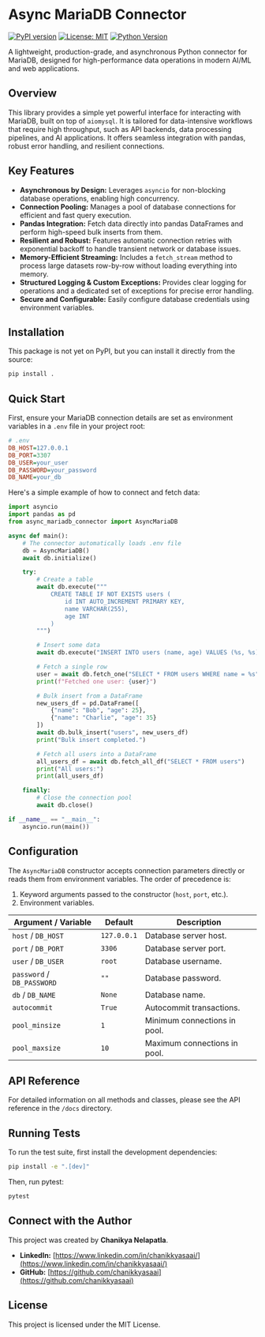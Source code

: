 # Async MariaDB Connector

[![PyPI version](https://img.shields.io/pypi/v/async-mariadb-connector.svg)](https://pypi.org/project/async-mariadb-connector/)
[![License: MIT](https://img.shields.io/badge/License-MIT-yellow.svg)](https://opensource.org/licenses/MIT)
[![Python Version](https://img.shields.io/pypi/pyversions/async-mariadb-connector.svg)](https://pypi.org/project/async-mariadb-connector)

A lightweight, production-grade, and asynchronous Python connector for MariaDB, designed for high-performance data operations in modern AI/ML and web applications.

## Overview

This library provides a simple yet powerful interface for interacting with MariaDB, built on top of `aiomysql`. It is tailored for data-intensive workflows that require high throughput, such as API backends, data processing pipelines, and AI applications. It offers seamless integration with pandas, robust error handling, and resilient connections.

## Key Features

-   **Asynchronous by Design:** Leverages `asyncio` for non-blocking database operations, enabling high concurrency.
-   **Connection Pooling:** Manages a pool of database connections for efficient and fast query execution.
-   **Pandas Integration:** Fetch data directly into pandas DataFrames and perform high-speed bulk inserts from them.
-   **Resilient and Robust:** Features automatic connection retries with exponential backoff to handle transient network or database issues.
-   **Memory-Efficient Streaming:** Includes a `fetch_stream` method to process large datasets row-by-row without loading everything into memory.
-   **Structured Logging & Custom Exceptions:** Provides clear logging for operations and a dedicated set of exceptions for precise error handling.
-   **Secure and Configurable:** Easily configure database credentials using environment variables.

## Installation

This package is not yet on PyPI, but you can install it directly from the source:

```bash
pip install .
```

## Quick Start

First, ensure your MariaDB connection details are set as environment variables in a `.env` file in your project root:

```ini
# .env
DB_HOST=127.0.0.1
DB_PORT=3307
DB_USER=your_user
DB_PASSWORD=your_password
DB_NAME=your_db
```

Here's a simple example of how to connect and fetch data:

```python
import asyncio
import pandas as pd
from async_mariadb_connector import AsyncMariaDB

async def main():
    # The connector automatically loads .env file
    db = AsyncMariaDB()
    await db.initialize()

    try:
        # Create a table
        await db.execute("""
            CREATE TABLE IF NOT EXISTS users (
                id INT AUTO_INCREMENT PRIMARY KEY,
                name VARCHAR(255),
                age INT
            )
        """)

        # Insert some data
        await db.execute("INSERT INTO users (name, age) VALUES (%s, %s)", ("Alice", 30))

        # Fetch a single row
        user = await db.fetch_one("SELECT * FROM users WHERE name = %s", ("Alice",))
        print(f"Fetched one user: {user}")

        # Bulk insert from a DataFrame
        new_users_df = pd.DataFrame([
            {"name": "Bob", "age": 25},
            {"name": "Charlie", "age": 35}
        ])
        await db.bulk_insert("users", new_users_df)
        print("Bulk insert completed.")

        # Fetch all users into a DataFrame
        all_users_df = await db.fetch_all_df("SELECT * FROM users")
        print("All users:")
        print(all_users_df)

    finally:
        # Close the connection pool
        await db.close()

if __name__ == "__main__":
    asyncio.run(main())
```

## Configuration

The `AsyncMariaDB` constructor accepts connection parameters directly or reads them from environment variables. The order of precedence is:
1.  Keyword arguments passed to the constructor (`host`, `port`, etc.).
2.  Environment variables.

| Argument / Variable | Default     | Description                   |
| ------------------- | ----------- | ----------------------------- |
| `host` / `DB_HOST`  | `127.0.0.1` | Database server host.         |
| `port` / `DB_PORT`  | `3306`      | Database server port.         |
| `user` / `DB_USER`  | `root`      | Database username.            |
| `password` / `DB_PASSWORD` | `""`   | Database password.            |
| `db` / `DB_NAME`    | `None`      | Database name.                |
| `autocommit`        | `True`      | Autocommit transactions.      |
| `pool_minsize`      | `1`         | Minimum connections in pool.  |
| `pool_maxsize`      | `10`        | Maximum connections in pool.  |

## API Reference

For detailed information on all methods and classes, please see the API reference in the `/docs` directory.

## Running Tests

To run the test suite, first install the development dependencies:

```bash
pip install -e ".[dev]"
```

Then, run pytest:

```bash
pytest
```

## Connect with the Author

This project was created by **Chanikya Nelapatla**.

-   **LinkedIn:** [https://www.linkedin.com/in/chanikkyasaai/](https://www.linkedin.com/in/chanikkyasaai/)
-   **GitHub:** [https://github.com/chanikkyasaai](https://github.com/chanikkyasaai)

## License

This project is licensed under the MIT License.
